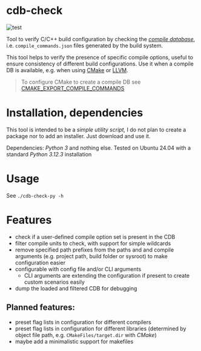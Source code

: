 cdb-check
===

![test](https://github.com/baltth/cdb-check/actions/workflows/main.yml/badge.svg)

Tool to verify C/C++ build configuration by checking the
_[compile database](https://clang.llvm.org/docs/JSONCompilationDatabase.html)_,
i.e. `compile_commands.json` files generated by the build system.

This tool helps to verify the presence of specific compile options,
useful to ensure consistency of different build configurations.
Use it when a compile DB is available, e.g. when using
[CMake](https://cmake.org) or [LLVM](https://clang.llvm.org).

> To configure CMake to create a compile DB see
> [CMAKE_EXPORT_COMPILE_COMMANDS](https://cmake.org/cmake/help/latest/variable/CMAKE_EXPORT_COMPILE_COMMANDS.html)

# Installation, dependencies

This tool is intended to be a _simple utility script,_ I do not plan to create
a package nor to add an installer. Just download and use it.

Dependencies: _Python 3_ and nothing else. Tested on Ubuntu 24.04 with
a standard _Python 3.12.3_ installation

# Usage

See `./cdb-check-py -h`

# Features

- check if a user-defined compile option set is present in the CDB
- filter compile units to check, with support for simple wildcards
- remove specified path prefixes from the paths and and compile arguments
  (e.g. project path, build folder or sysroot) to make configuration easier
- configurable with config file and/or CLI arguments
  - CLI arguments are extending the configuration if present
    to create custom scenarios easily
- dump the loaded and filtered CDB for debugging

## Planned features:

- preset flag lists in configuration for different compilers
- preset flag lists in configuration for different libraries
  (determined by object file path, e.g. `CMakeFiles/target.dir` with _CMake_)
- maybe add a minimalistic support for makefiles


